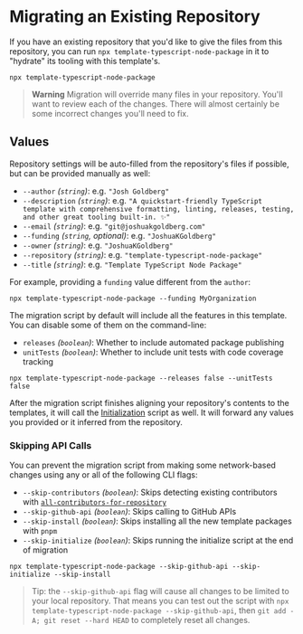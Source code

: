 # Migrating an Existing Repository

If you have an existing repository that you'd like to give the files from this repository, you can run `npx template-typescript-node-package` in it to "hydrate" its tooling with this template's.

```shell
npx template-typescript-node-package
```

> **Warning**
> Migration will override many files in your repository.
> You'll want to review each of the changes.
> There will almost certainly be some incorrect changes you'll need to fix.

## Values

Repository settings will be auto-filled from the repository's files if possible, but can be provided manually as well:

- `--author` _(`string`)_: e.g. `"Josh Goldberg"`
- `--description` _(`string`)_: e.g. `"A quickstart-friendly TypeScript template with comprehensive formatting, linting, releases, testing, and other great tooling built-in. ✨"`
- `--email` _(`string`)_: e.g. `"git@joshuakgoldberg.com"`
- `--funding` _(`string`, optional)_: e.g. `"JoshuaKGoldberg"`
- `--owner` _(`string`)_: e.g. `"JoshuaKGoldberg"`
- `--repository` _(`string`)_: e.g. `"template-typescript-node-package"`
- `--title` _(`string`)_: e.g. `"Template TypeScript Node Package"`

For example, providing a `funding` value different from the `author`:

```shell
npx template-typescript-node-package --funding MyOrganization
```

The migration script by default will include all the features in this template.
You can disable some of them on the command-line:

- `releases` _(`boolean`)_: Whether to include automated package publishing
- `unitTests` _(`boolean`)_: Whether to include unit tests with code coverage tracking

```shell
npx template-typescript-node-package --releases false --unitTests false
```

After the migration script finishes aligning your repository's contents to the templates, it will call the [Initialization](./Initialization.md) script as well.
It will forward any values you provided or it inferred from the repository.

### Skipping API Calls

You can prevent the migration script from making some network-based changes using any or all of the following CLI flags:

- `--skip-contributors` _(`boolean`)_: Skips detecting existing contributors with [`all-contributors-for-repository`](https://github.com/JoshuaKGoldberg/all-contributors-for-repository)
- `--skip-github-api` _(`boolean`)_: Skips calling to GitHub APIs
- `--skip-install` _(`boolean`)_: Skips installing all the new template packages with `pnpm`
- `--skip-initialize` _(`boolean`)_: Skips running the initialize script at the end of migration

```shell
npx template-typescript-node-package --skip-github-api --skip-initialize --skip-install
```

> Tip: the `--skip-github-api` flag will cause all changes to be limited to your local repository.
> That means you can test out the script with `npx template-typescript-node-package --skip-github-api`, then `git add -A; git reset --hard HEAD` to completely reset all changes.
